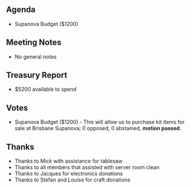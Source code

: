 ﻿---
layout: meeting
description: Supanova Budget
date: 2018-07-03
time:
  open: '2007'
  close: '2015'
members:
  - Michael King
  - Joshua Hogendorn
  - Brendan Halliday
  - Mark Pavlichuk
  - Ian Haly
  - James Churchill
  - Megs Drinkwater
  - Jimmy Reilly
  - Chris Janzen
  - Timothy Reichle
  - Jaimyn Mayer
  - Mick Morrison
  - Julie Kernick
  - Mike Ando
author: Michael King
signed: Alex Wixted
---

## Agenda
- Supanova Budget ($1200)

## Meeting Notes
- No general notes

## Treasury Report
- $5200 available to spend

## Votes
- Supanova Budget ($1200) - This will allow us to purchase kit items for sale at Brisbane Supanova; 0 opposed, 0 abstained, ****motion passed****.

## Thanks
- Thanks to Mick with assistance for tablesaw
- Thanks to all members that assisted with server room clean
- Thanks to Jacques for electronics donations
- Thanks to Stefan and Louise for craft donations